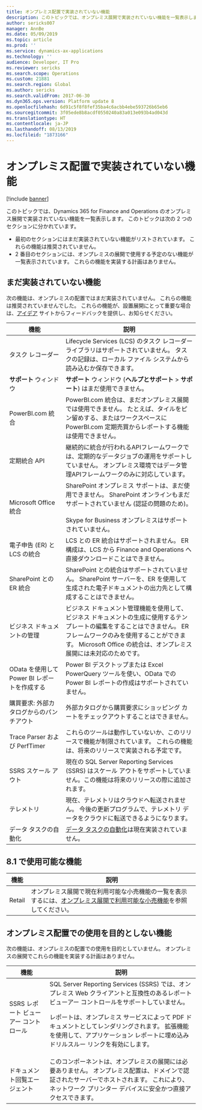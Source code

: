 ```yaml
---
title: オンプレミス配置で実装されていない機能
description: このトピックでは、オンプレミス展開で実装されていない機能を一覧表示します。
author: sericks007
manager: AnnBe
ms.date: 05/09/2019
ms.topic: article
ms.prod: ''
ms.service: dynamics-ax-applications
ms.technology: ''
audience: Developer, IT Pro
ms.reviewer: sericks
ms.search.scope: Operations
ms.custom: 21881
ms.search.region: Global
ms.author: sericks
ms.search.validFrom: 2017-06-30
ms.dyn365.ops.version: Platform update 8
ms.openlocfilehash: 6d91c5f8f8fef35ba4c6acbb4ebe593726b65eb6
ms.sourcegitcommit: 3f05ede8b8acdf0550240a83a013e093b4ad043d
ms.translationtype: HT
ms.contentlocale: ja-JP
ms.lasthandoff: 08/13/2019
ms.locfileid: "1873166"
---
```

# <a name="features-that-arent-implemented-in-on-premises-deployments"></a>オンプレミス配置で実装されていない機能

[!include [banner](../includes/banner.md)]

このトピックでは、Dynamics 365 for Finance and Operations のオンプレミス展開で実装されていない機能を一覧表示します。 このトピックは次の 2 つのセクションに分かれています。

- 最初のセクションにはまだ実装されていない機能がリストされています。 これらの機能は推奨されていません。
- 2 番目のセクションには、オンプレミスの展開で使用する予定のない機能が一覧表示されています。 これらの機能を実装する計画はありません。

## <a name="features-not-yet-implemented"></a>まだ実装されていない機能

次の機能は、オンプレミスの配置ではまだ実装されていません。 これらの機能は推奨されていませんでした。 これらの機能が、設置展開にとって重要な場合は、[アイデア](https://experience.dynamics.com/ideas/) サイトからフィードバックを提供し、お知らせください。

| 機能                                                          | 説明 |
|------------------------------------------------------------------|-------------|
| タスク レコーダー                                                    | Lifecycle Services (LCS) のタスク レコーダー ライブラリはサポートされていません。 タスクの記録は、ローカル ファイル システムから読み込むか保存できます。 |
| **サポート** ウィンドウ                                                 | **サポート** ウィンドウ (**ヘルプとサポート** \> **サポート**) はまだ使用できません。 |
| PowerBI.com 統合                                          | PowerBI.com 統合は、まだオンプレミス展開では使用できません。 たとえば、タイルをピン留めする、またはワークスペースに PowerBI.com 定期売買からレポートする機能は使用できません。 |
| 定期統合 API                                       | 継続的に統合が行われるAPIフレームワークでは、定期的なデータジョブの運用をサポートしていません。 オンプレミス環境ではデータ管理APIフレームワークのみに対応しています。 |
| Microsoft Office 統合                                             | SharePoint オンプレミス サポートは、まだ使用できません。 SharePoint オンラインもまだサポートされていません (認証の問題のため)。<br><br>Skype for Business オンプレミスはサポートされていません。  |
| 電子申告 (ER) と LCS の統合                   | LCS との ER 統合はサポートされません。 ER 構成は、LCS から Finance and Operations へ直接ダウンロードことはできません。                                   |
| SharePoint との ER 統合            | SharePoint との統合はサポートされていません。 SharePoint サーバーを、ER を使用して生成された電子ドキュメントの出力先として構成することはできません。                           |
| ビジネス ドキュメントの管理            | ビジネス ドキュメント管理機能を使用して、ビジネス ドキュメントの生成に使用するテンプレートの編集をすることはできません。 ER フレームワークのみを使用することができます。 Microsoft Office の統合は、オンプレミス展開には未対応のためです。                           |
| OData を使用して Power BI レポートを作成する                              | Power BI デスクトップまたは Excel PowerQuery ツールを使い、OData での Power BI レポートの作成はサポートされていません。                                                                                  |
|購買要求: 外部カタログからのパンチアウト |外部カタログから購買要求にショッピング カートをチェックアウトすることはできません。 |
|Trace Parser および PerfTimer |これらのツールは動作していないか、このリリースで機能が制限されています。 これらの機能は、将来のリリースで実装される予定です。 |
|SSRS スケール アウト  |現在の SQL Server Reporting Services (SSRS) はスケール アウトをサポートしていません。この機能は将来のリリースの際に追加されます。 |
|テレメトリ  |現在、テレメトリはクラウドへ転送されません。 今後の更新プログラムで、テレメトリ データをクラウドに転送できるようになります。 |
|データ タスクの自動化  |[データ タスクの自動化](https://docs.microsoft.com/dynamics365/unified-operations/dev-itpro/data-entities/data-task-automation)は現在実装されていません。 |

## <a name="features-available-in-81"></a>8.1 で使用可能な機能

| 機能 | 説明 |
|---------|-------------|
| Retail  | オンプレミス展開で現在利用可能な小売機能の一覧を表示するには、[オンプレミス展開で利用可能な小売機能](../../retail/retail-onprem.md)を参照してください。 |

## <a name="features-not-intended-for-use-in-on-premises-deployments"></a>オンプレミス配置での使用を目的としない機能

次の機能は、オンプレミスの配置での使用を目的としていません。 オンプレミスの展開でこれらの機能を実装する計画はありません。

| 機能                    | 説明 |
|----------------------------|-------------|
| SSRS レポート ビューアー コントロール | SQL Server Reporting Services (SSRS) では、オンプレミス Web クライアントと互換性のあるレポート ビューアー コントロールをサポートしていません。<p>レポートは、オンプレミス サービスによって PDF ドキュメントとしてレンダリングされます。 拡張機能を使用して、アプリケーション レポートに埋め込みドリルスルー リンクを有効にします。</p> |
| ドキュメント回覧エージェント     | このコンポーネントは、オンプレミスの展開には必要ありません。 オンプレミス配置は、ドメインで認証されたサーバーでホストされます。 これにより、ネットワーク プリンター デバイスに安全かつ直接アクセスできます。 |
